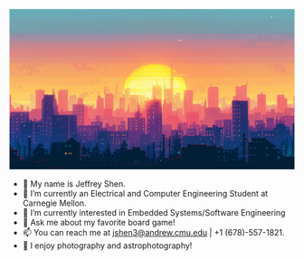 </p align="center">
<img src="https://github.com/Skyism/Skyism/blob/main/banner.jpg" />

<p align="center">

- 👋 My name is Jeffrey Shen.
- 🌱 I’m currently an Electrical and Computer Engineering Student at Carnegie Mellon.
- 🤔 I’m currently interested in Embedded Systems/Software Engineering
- 💬 Ask me about my favorite board game!
- 📫 You can reach me at jshen3@andrew.cmu.edu | +1 (678)-557-1821.
- 🔭 I enjoy photography and astrophotography!

